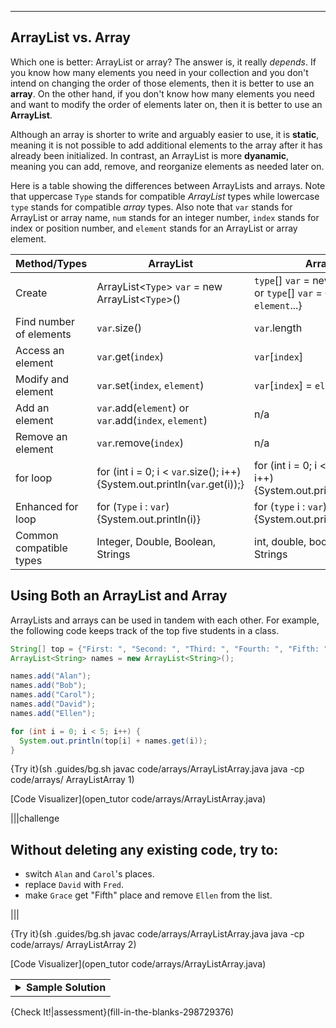 ---

## ArrayList vs. Array
Which one is better: ArrayList or array? The answer is, it really *depends*. If you know how many elements you need in your collection and you don't intend on changing the order of those elements, then it is better to use an **array**. On the other hand, if you don't know how many elements you need and want to modify the order of elements later on, then it is better to use an **ArrayList**.

Although an array is shorter to write and arguably easier to use, it is **static**, meaning it is not possible to add additional elements to the array after it has already been initialized. In contrast, an ArrayList is more **dyanamic**, meaning you can add, remove, and reorganize elements as needed later on.

Here is a table showing the differences between ArrayLists and arrays. Note that uppercase `Type` stands for compatible *ArrayList* types while lowercase `type` stands for compatible *array* types. Also note that `var` stands for ArrayList or array name, `num` stands for an integer number, `index` stands for index or position number, and `element` stands for an ArrayList or array element.

| Method/Types              | ArrayList                 | Array                     |
| ------------------------- | ------------------------- | ------------------------- |
| Create | ArrayList&lt;`Type`&gt; `var` = new ArrayList&lt;`Type`&gt;() | `type`[] `var` = new `type`[`num`] or `type`[] `var` = {`element`, `element`...} |
| Find number of elements   | `var`.size()                    | `var`.length                    |
| Access an element         | `var`.get(`index`)        | `var`[`index`] |
| Modify and element        | `var`.set(`index`, `element`) | `var`[`index`] = `element` |
| Add an element            | `var`.add(`element`) or `var`.add(`index`, `element`) | n/a |
| Remove an element         | `var`.remove(`index`)     | n/a |
| for loop                  | for (int i = 0; i < `var`.size(); i++) {System.out.println(`var`.get(i));} | for (int i = 0; i < `var`.length; i++) {System.out.println(`var`[i]);} |
| Enhanced for loop         | for (`Type` i : `var`) {System.out.println(i)} | for (`type` i : `var`) {System.out.println(i)} |
| Common compatible types   | Integer, Double, Boolean, Strings | int, double, boolean, Strings |

## Using Both an ArrayList and Array
ArrayLists and arrays can be used in tandem with each other. For example, the following code keeps track of the top five students in a class.
```java
String[] top = {"First: ", "Second: ", "Third: ", "Fourth: ", "Fifth: "};
ArrayList<String> names = new ArrayList<String>();

names.add("Alan");
names.add("Bob");
names.add("Carol");
names.add("David");
names.add("Ellen");

for (int i = 0; i < 5; i++) {
  System.out.println(top[i] + names.get(i));
}
```

{Try it}(sh .guides/bg.sh javac code/arrays/ArrayListArray.java java -cp code/arrays/ ArrayListArray 1)

[Code Visualizer](open_tutor code/arrays/ArrayListArray.java)

|||challenge
## Without deleting any existing code, try to:
* switch `Alan` and `Carol`'s places.
* replace `David` with `Fred`.
* make `Grace` get "Fifth" place and remove `Ellen` from the list.

|||

{Try it}(sh .guides/bg.sh javac code/arrays/ArrayListArray.java java -cp code/arrays/ ArrayListArray 2)

[Code Visualizer](open_tutor code/arrays/ArrayListArray.java)

<table><tbody ><tr><td><details><summary>
	<b>Sample Solution</b>
</summary>
  
```java
String[] top = {"First: ", "Second: ", "Third: ", "Fourth: ", "Fifth: "};
ArrayList<String> names = new ArrayList<String>();

names.add("Alan");
names.add("Bob");
names.add("Carol");
names.add("David");
names.add("Ellen");
  
names.set(0, "Carol"); //switch Alan with Carol
names.set(2, "Alan");  //and vice versa

names.set(3, "Fred"); //Fred replaces David
  
names.add(4, "Grace"); //Grace takes Ellen's place
names.remove(5); //Ellen's "Sixth" place gets removed

for (int i = 0; i < 5; i++) {
  System.out.println(top[i] + names.get(i));
}
```

</details></td></tr></tbody>
</table>
  
{Check It!|assessment}(fill-in-the-blanks-298729376)
